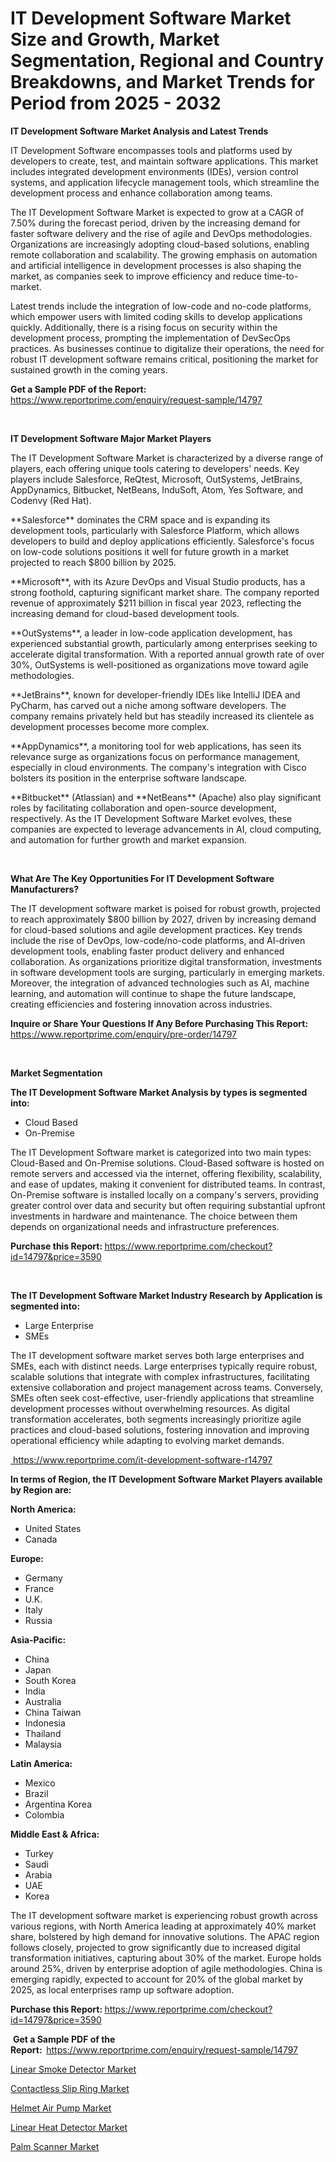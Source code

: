 <p><h1>IT Development Software Market Size and Growth, Market Segmentation, Regional and Country Breakdowns, and Market Trends for Period from 2025 -  2032</h1></p><p><strong>IT Development Software Market Analysis and Latest Trends</strong></p>
<p><p>IT Development Software encompasses tools and platforms used by developers to create, test, and maintain software applications. This market includes integrated development environments (IDEs), version control systems, and application lifecycle management tools, which streamline the development process and enhance collaboration among teams.</p><p>The IT Development Software Market is expected to grow at a CAGR of 7.50% during the forecast period, driven by the increasing demand for faster software delivery and the rise of agile and DevOps methodologies. Organizations are increasingly adopting cloud-based solutions, enabling remote collaboration and scalability. The growing emphasis on automation and artificial intelligence in development processes is also shaping the market, as companies seek to improve efficiency and reduce time-to-market.</p><p>Latest trends include the integration of low-code and no-code platforms, which empower users with limited coding skills to develop applications quickly. Additionally, there is a rising focus on security within the development process, prompting the implementation of DevSecOps practices. As businesses continue to digitalize their operations, the need for robust IT development software remains critical, positioning the market for sustained growth in the coming years.</p></p>
<p><strong>Get a Sample PDF of the Report:&nbsp;</strong> <a href="https://www.reportprime.com/enquiry/request-sample/14797?utm_campaign=3258&utm_medium=2&utm_source=Github&utm_content=ia&utm_term=20032025&utm_id=it-development-software">https://www.reportprime.com/enquiry/request-sample/14797</a></p>
<p>&nbsp;</p>
<p><strong>IT Development Software Major Market Players</strong></p>
<p><p>The IT Development Software Market is characterized by a diverse range of players, each offering unique tools catering to developers' needs. Key players include Salesforce, ReQtest, Microsoft, OutSystems, JetBrains, AppDynamics, Bitbucket, NetBeans, InduSoft, Atom, Yes Software, and Codenvy (Red Hat).</p><p>**Salesforce** dominates the CRM space and is expanding its development tools, particularly with Salesforce Platform, which allows developers to build and deploy applications efficiently. Salesforce's focus on low-code solutions positions it well for future growth in a market projected to reach $800 billion by 2025.</p><p>**Microsoft**, with its Azure DevOps and Visual Studio products, has a strong foothold, capturing significant market share. The company reported revenue of approximately $211 billion in fiscal year 2023, reflecting the increasing demand for cloud-based development tools.</p><p>**OutSystems**, a leader in low-code application development, has experienced substantial growth, particularly among enterprises seeking to accelerate digital transformation. With a reported annual growth rate of over 30%, OutSystems is well-positioned as organizations move toward agile methodologies.</p><p>**JetBrains**, known for developer-friendly IDEs like IntelliJ IDEA and PyCharm, has carved out a niche among software developers. The company remains privately held but has steadily increased its clientele as development processes become more complex.</p><p>**AppDynamics**, a monitoring tool for web applications, has seen its relevance surge as organizations focus on performance management, especially in cloud environments. The company's integration with Cisco bolsters its position in the enterprise software landscape.</p><p>**Bitbucket** (Atlassian) and **NetBeans** (Apache) also play significant roles by facilitating collaboration and open-source development, respectively. As the IT Development Software Market evolves, these companies are expected to leverage advancements in AI, cloud computing, and automation for further growth and market expansion.</p></p>
<p>&nbsp;</p>
<p><strong>What Are The Key Opportunities For IT Development Software Manufacturers?</strong></p>
<p><p>The IT development software market is poised for robust growth, projected to reach approximately $800 billion by 2027, driven by increasing demand for cloud-based solutions and agile development practices. Key trends include the rise of DevOps, low-code/no-code platforms, and AI-driven development tools, enabling faster product delivery and enhanced collaboration. As organizations prioritize digital transformation, investments in software development tools are surging, particularly in emerging markets. Moreover, the integration of advanced technologies such as AI, machine learning, and automation will continue to shape the future landscape, creating efficiencies and fostering innovation across industries.</p></p>
<p><strong>Inquire or Share Your Questions If Any Before Purchasing This Report:</strong> <a href="https://www.reportprime.com/enquiry/pre-order/14797?utm_campaign=3258&utm_medium=2&utm_source=Github&utm_content=ia&utm_term=20032025&utm_id=it-development-software">https://www.reportprime.com/enquiry/pre-order/14797</a></p>
<p>&nbsp;</p>
<p><strong>Market Segmentation</strong></p>
<p><strong>The IT Development Software Market Analysis by types is segmented into:</strong></p>
<p><ul><li>Cloud Based</li><li>On-Premise</li></ul></p>
<p><p>The IT Development Software market is categorized into two main types: Cloud-Based and On-Premise solutions. Cloud-Based software is hosted on remote servers and accessed via the internet, offering flexibility, scalability, and ease of updates, making it convenient for distributed teams. In contrast, On-Premise software is installed locally on a company's servers, providing greater control over data and security but often requiring substantial upfront investments in hardware and maintenance. The choice between them depends on organizational needs and infrastructure preferences.</p></p>
<p><strong>Purchase this Report:&nbsp;</strong><a href="https://www.reportprime.com/checkout?id=14797&price=3590&utm_campaign=3258&utm_medium=2&utm_source=Github&utm_content=ia&utm_term=20032025&utm_id=it-development-software">https://www.reportprime.com/checkout?id=14797&price=3590</a></p>
<p>&nbsp;</p>
<p><strong>The IT Development Software Market Industry Research by Application is segmented into:</strong></p>
<p><ul><li>Large Enterprise</li><li>SMEs</li></ul></p>
<p><p>The IT development software market serves both large enterprises and SMEs, each with distinct needs. Large enterprises typically require robust, scalable solutions that integrate with complex infrastructures, facilitating extensive collaboration and project management across teams. Conversely, SMEs often seek cost-effective, user-friendly applications that streamline development processes without overwhelming resources. As digital transformation accelerates, both segments increasingly prioritize agile practices and cloud-based solutions, fostering innovation and improving operational efficiency while adapting to evolving market demands.</p></p>
<p><a href="https://www.reportprime.com/it-development-software-r14797?utm_campaign=3258&utm_medium=2&utm_source=Github&utm_content=ia&utm_term=20032025&utm_id=it-development-software">&nbsp;https://www.reportprime.com/it-development-software-r14797</a></p>
<p><strong>In terms of Region, the IT Development Software Market Players available by Region are:</strong></p>
<p>
    <p> <strong> North America: </strong>
        <ul>
            <li>United States</li>
            <li>Canada</li>
        </ul>
        </p> 
    <p> <strong> Europe: </strong>
        <ul>
            <li>Germany</li>
            <li>France</li>
            <li>U.K.</li>
            <li>Italy</li>
            <li>Russia</li>
        </ul>
        </p> 
    <p> <strong> Asia-Pacific: </strong>
        <ul>
            <li>China</li>
            <li>Japan</li>
            <li>South Korea</li>
            <li>India</li>
            <li>Australia</li>
            <li>China Taiwan</li>
            <li>Indonesia</li>
            <li>Thailand</li>
            <li>Malaysia</li>
        </ul>
        </p> 
    <p> <strong> Latin America: </strong>
        <ul>
            <li>Mexico</li>
            <li>Brazil</li>
            <li>Argentina Korea</li>
            <li>Colombia</li>
        </ul>
        </p> 
    <p> <strong> Middle East & Africa: </strong>
        <ul>
            <li>Turkey</li>
            <li>Saudi</li>
            <li>Arabia</li>
            <li>UAE</li>
            <li>Korea</li>
        </ul>
    </p>
    </p>
<p><p>The IT development software market is experiencing robust growth across various regions, with North America leading at approximately 40% market share, bolstered by high demand for innovative solutions. The APAC region follows closely, projected to grow significantly due to increased digital transformation initiatives, capturing about 30% of the market. Europe holds around 25%, driven by enterprise adoption of agile methodologies. China is emerging rapidly, expected to account for 20% of the global market by 2025, as local enterprises ramp up software adoption.</p></p>
<p><strong>Purchase this Report: </strong><a href="https://www.reportprime.com/checkout?id=14797&price=3590&utm_campaign=3258&utm_medium=2&utm_source=Github&utm_content=ia&utm_term=20032025&utm_id=it-development-software">https://www.reportprime.com/checkout?id=14797&price=3590</a></p>
<p>&nbsp;<strong>Get a Sample PDF of the Report:&nbsp;&nbsp;</strong><a href="https://www.reportprime.com/enquiry/request-sample/14797?utm_campaign=3258&utm_medium=2&utm_source=Github&utm_content=ia&utm_term=20032025&utm_id=it-development-software">https://www.reportprime.com/enquiry/request-sample/14797</a></p>
<p><strong></strong></p>
<p><p><a href="https://www.linkedin.com/pulse/linear-smoke-detector-market-forecast-2025-2032-anticipating-ojjmf?utm_campaign=3258&utm_medium=2&utm_source=Github&utm_content=ia&utm_term=20032025&utm_id=it-development-software">Linear Smoke Detector Market</a></p><p><a href="https://www.linkedin.com/pulse/market-revenue-growth-forecast-contactless-slip-ring-imk6f?utm_campaign=3258&utm_medium=2&utm_source=Github&utm_content=ia&utm_term=20032025&utm_id=it-development-software">Contactless Slip Ring Market</a></p><p><a href="https://www.linkedin.com/pulse/research-report-analysis-helmet-air-pump-market-size-bofvf?utm_campaign=3258&utm_medium=2&utm_source=Github&utm_content=ia&utm_term=20032025&utm_id=it-development-software">Helmet Air Pump Market</a></p><p><a href="https://www.linkedin.com/pulse/comprehensive-analysis-linear-heat-detector-market-segments-9rldf?utm_campaign=3258&utm_medium=2&utm_source=Github&utm_content=ia&utm_term=20032025&utm_id=it-development-software">Linear Heat Detector Market</a></p><p><a href="https://www.linkedin.com/pulse/palm-scanner-market-report-demographics-target-forecast-cagr-omide?utm_campaign=3258&utm_medium=2&utm_source=Github&utm_content=ia&utm_term=20032025&utm_id=it-development-software">Palm Scanner Market</a></p></p>